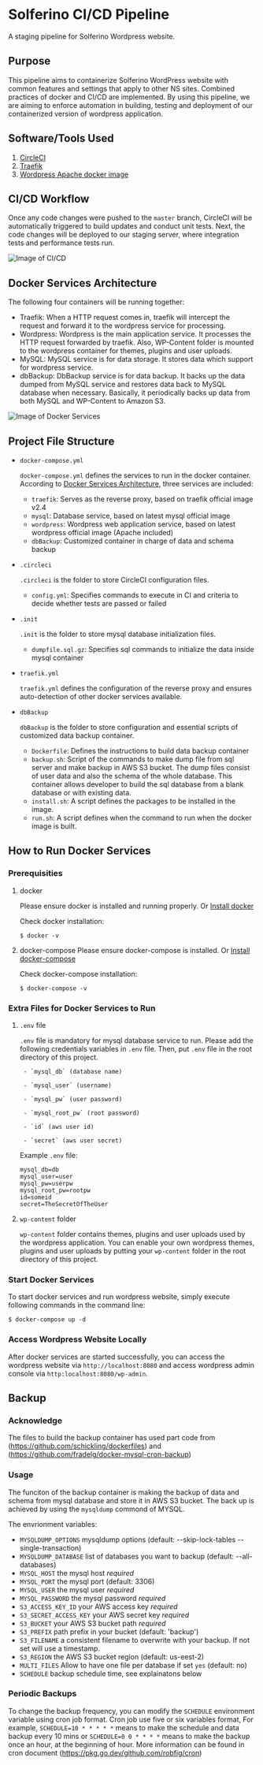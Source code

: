 # Solferino CI/CD Pipeline
A staging pipeline for Solferino Wordpress website.

## Purpose
This pipeline aims to containerize Solferino WordPress website with common features and settings that apply to other NS sites. Combined practices of docker and CI/CD are implemented. By using this pipeline, we are aiming to enforce automation in building, testing and deployment of our containerized version of wordpress application.

## Software/Tools Used
 1) [CircleCI](https://circleci.com/)
 2) [Traefik](https://doc.traefik.io/traefik/)
 3) [Wordpress Apache docker image](https://hub.docker.com/_/wordpress)

## CI/CD Workflow
Once any code changes were pushed to the `master` branch, CircleCI will be automatically triggered to build updates and conduct unit tests. Next, the code changes will be deployed to our staging server, where integration tests and performance tests run.

![Image of CI/CD](https://github.com/actionitdev/pipeline/blob/docs/CI-CD%20Pipeline%20Diagram.jpg)

## Docker Services Architecture
The following four containers will be running together:
- Traefik: When a HTTP request comes in, traefik will intercept the request and forward it to the wordpress service for processing.
- Wordpress: Wordpress is the main application service. It processes the HTTP request forwarded by traefik. Also, WP-Content folder is mounted to the wordpress container for themes, plugins and user uploads.
- MySQL: MySQL service is for data storage. It stores data which support for wordpress service. 
- dbBackup: DbBackup service is for data backup. It backs up the data dumped from MySQL service and restores data back to MySQL database when necessary. Basically, it periodically backs up data from both MySQL and WP-Content to Amazon S3.

![Image of Docker Services](https://github.com/actionitdev/pipeline/blob/docs/Docker%20Services%20Diagram.jpeg)

## Project File Structure
- `docker-compose.yml`

    `docker-compose.yml` defines the services to run in the docker container. According to [Docker Services Architecture](#docker-services-architecture), three services are included:
    - `traefik`: Serves as the reverse proxy, based on traefik official image v2.4
    - `mysql`: Database service, based on latest mysql official image
    - `wordpress`: Wordpress web application service, based on latest wordpress official image (Apache included) 
    - `dbBackup`: Customized container in charge of data and schema backup

- `.circleci`

    `.circleci` is the folder to store CircleCI configuration files. 
    - `config.yml`: Specifies commands to execute in CI and criteria to decide whether tests are passed or failed

- `.init`

    `.init` is the folder to store mysql database initialization files.
    - `dumpfile.sql.gz`: Specifies sql commands to initialize the data inside mysql container

- `traefik.yml`

    `traefik.yml` defines the configuration of the reverse proxy and ensures auto-detection of other docker services available.

- `dbBackup`

    `dbBackup` is the folder to store configuration and essential scripts of customized data backup container.
    - `Dockerfile`: Defines the instructions to build data backup container
    - `backup.sh`: Script of the commands to make dump file from sql server and make backup in AWS S3 bucket. The dump files consist of user data and also the schema of the whole database. This container allows developer to build the sql database from a blank database or with existing data.
    - `install.sh`: A script defines the packages to be installed in the image.
    - `run.sh`: A script defines when the command to run when the docker image is built.

## How to Run Docker Services

### Prerequisities
1. docker

    Please ensure docker is installed and running properly. Or [Install docker](https://docs.docker.com/get-docker/)
    
    Check docker installation: 
    ```console
    $ docker -v
    ```
2. docker-compose
    Please ensure docker-compose is installed. Or [Install docker-compose](https://docs.docker.com/compose/install/)

    Check docker-compose installation: 
    ```console
    $ docker-compose -v
    ```

### Extra Files for Docker Services to Run
1. `.env` file

    `.env` file is mandatory for mysql database service to run. Please add the following credentials variables in `.env` file. Then, put `.env` file in the root directory of this project.

        - `mysql_db` (database name)

        - `mysql_user` (username)

        - `mysql_pw` (user password)

        - `mysql_root_pw` (root password)

        - `id` (aws user id)

        - `secret` (aws user secret)
    
    Example `.env` file:
    ```
    mysql_db=db
    mysql_user=user
    mysql_pw=userpw
    mysql_root_pw=rootpw
    id=someid
    secret=TheSecretOfTheUser
    ```
2. `wp-content` folder

    `wp-content` folder contains themes, plugins and user uploads used by the wordpress application. You can enable your own wordpress themes, plugins and user uploads by putting your `wp-content` folder in the root directory of this project. 

### Start Docker Services
To start docker services and run wordpress website, simply execute following commands in the command line:
```console
$ docker-compose up -d
```

### Access Wordpress Website Locally
After docker services are started successfully, you can access the wordpress website via `http://localhost:8080` and access wordpress admin console via `http:localhost:8080/wp-admin`.

## Backup
### Acknowledge
The files to build the backup container has used part code from (https://github.com/schickling/dockerfiles) and (https://github.com/fradelg/docker-mysql-cron-backup)
### Usage
The funciton of the backup container is making the backup of data and schema from mysql database and store it in AWS S3 bucket.
The back up is achieved by using the `mysqldump` commond of MYSQL.

The envrionment variables:
- `MYSQLDUMP_OPTIONS` mysqldump options (default: --skip-lock-tables --single-transaction)
- `MYSQLDUMP_DATABASE` list of databases you want to backup (default: --all-databases)
- `MYSQL_HOST` the mysql host *required*
- `MYSQL_PORT` the mysql port (default: 3306)
- `MYSQL_USER` the mysql user *required*
- `MYSQL_PASSWORD` the mysql password *required*
- `S3_ACCESS_KEY_ID` your AWS access key *required*
- `S3_SECRET_ACCESS_KEY` your AWS secret key *required*
- `S3_BUCKET` your AWS S3 bucket path *required*
- `S3_PREFIX` path prefix in your bucket (default: 'backup')
- `S3_FILENAME` a consistent filename to overwrite with your backup.  If not set will use a timestamp.
- `S3_REGION` the AWS S3 bucket region (default: us-eest-2)
- `MULTI_FILES` Allow to have one file per database if set `yes` (default: no)
- `SCHEDULE` backup schedule time, see explainatons below

### Periodic Backups
To change the backup frequency, you can modify the `SCHEDULE` environment variable using cron job format.
Cron job use five or six variables format, For example, `SCHEDULE=10 * * * * *` means to make the schedule and data backup every 10 mins or `SCHEDULE=0 0 * * * *` means to make the backup once an hour, at the beginning of hour. More information can be found in cron document (https://pkg.go.dev/github.com/robfig/cron)